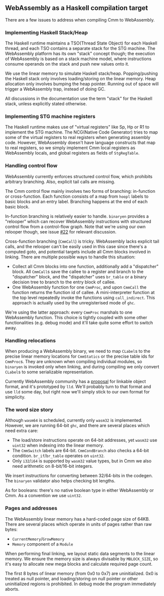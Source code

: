 ## WebAssembly as a Haskell compilation target

There are a few issues to address when compiling Cmm to WebAssembly.

### Implementing Haskell Stack/Heap

The Haskell runtime maintains a TSO(Thread State Object) for each Haskell thread, and each TSO contains a separate stack for the STG machine. The WebAssembly platform has its own "stack" concept though; the execution of WebAssembly is based on a stack machine model, where instructions consume operands on the stack and push new values onto it.

We use the linear memory to simulate Haskell stack/heap. Popping/pushing the Haskell stack only involves loading/storing on the linear memory. Heap allocation only involves bumping the heap pointer. Running out of space will trigger a WebAssembly trap, instead of doing GC.

All discussions in the documentation use the term "stack" for the Haskell stack, unless explicitly stated otherwise.

### Implementing STG machine registers

The Haskell runtime makes use of "virtual registers" like Sp, Hp or R1 to implement the STG machine. The NCG(Native Code Generator) tries to map some of the virtual registers to real registers when generating assembly code. However, WebAssembly doesn't have language constructs that map to real registers, so we simply implement Cmm local registers as WebAssembly locals, and global registers as fields of `StgRegTable`.

### Handling control flow

WebAssembly currently enforces structured control flow, which prohibits arbitrary branching. Also, explicit tail calls are missing.

The Cmm control flow mainly involves two forms of branching: in-function or cross-function. Each function consists of a map from `hoopl` labels to basic blocks and an entry label. Branching happens at the end of each basic block.

In-function branching is relatively easier to handle. `binaryen` provides a "relooper" which can recover WebAssembly instructions with structured control flow from a control-flow graph. Note that we're using our own relooper though, see issue [#22](https://github.com/tweag/asterius/issues/22) for relevant discussion.

Cross-function branching (`CmmCall`) is tricky. WebAssembly lacks explicit tail calls, and the relooper can't be easily used in this case since there's a computed goto, and potential targets include all Cmm blocks involved in linking. There are multiple possible ways to handle this situation:

* Collect all Cmm blocks into one function, additionally add a "dispatcher" block. All `CmmCall`s save the callee to a register and branch to the "dispatcher" block, and the "dispatcher" uses `br_table` or a binary decision tree to branch to the entry block of callee.
* One WebAssembly function for one `CmmProc`, and upon `CmmCall` the function returns the function id of callee. A mini-interpreter function at the top level repeatedly invoke the functions using `call_indirect`. This approach is actually used by the unregisterised mode of `ghc`.

We're using the latter approach: every `CmmProc` marshals to one WebAssembly function. This choice is tightly coupled with some other functionalities (e.g. debug mode) and it'll take quite some effort to switch away.

### Handling relocations

When producing a WebAssembly binary, we need to map `CLabel`s to the precise linear memory locations for `CmmStatics` or the precise table ids for `CmmProc`s. They are unknown when compiling individual modules, so `binaryen` is invoked only when linking, and during compiling we only convert `CLabel`s to some serializable representation.

Currently WebAssembly community has a [proposal](https://github.com/WebAssembly/tool-conventions/blob/master/Linking.md) for linkable object format, and it's prototyped by `lld`. We'll probably turn to that format and use `lld` some day, but right now we'll simply stick to our own format for simplicity.

### The word size story

Although `wasm64` is scheduled, currently only `wasm32` is implemented. However, we are running 64-bit `ghc`, and there are several places which need extra care:

* The load/store instructions operate on 64-bit addresses, yet `wasm32` use `uint32` when indexing into the linear memory.
* The `CmmSwitch` labels are 64-bit. `CmmCondBranch` also checks a 64-bit condition. `br_if`/`br_table` operates on `uint32`.
* Only `i32`/`i64` is supported by `wasm32` value types, but in Cmm we also need arithmetic on 8-bit/16-bit integers.

We insert instructions for converting between 32/64-bits in the codegen. The `binaryen` validator also helps checking bit lengths.

As for booleans: there's no native boolean type in either WebAssembly or Cmm. As a convention we use `uint32`.

### Pages and addresses

The WebAssembly linear memory has a hard-coded page size of 64KB. There are several places which operate in units of pages rather than raw bytes:

* `CurrentMemory`/`GrowMemory`
* `Memory` component of a `Module`

When performing final linking, we layout static data segments to the linear memory. We ensure the memory size is always divisable by `MBLOCK_SIZE`, so it's easy to allocate new mega blocks and calculate required page count.

The first 8 bytes of linear memory (from 0x0 to 0x7) are uninitialized. 0x0 is treated as null pointer, and loading/storing on null pointer or other uninitialized regions is prohibited. In debug mode the program immediately aborts.
